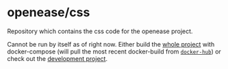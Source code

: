 openease/css
================

Repository which contains the css code for the openease project.

Cannot be run by itself as of right now. Either build the [whole project](https://github.com/ease-crc/openease) with docker-compose (will pull the most recent docker-build from [`docker-hub`](https://hub.docker.com/r/openease/css)) or check out the [development project](https://github.com/navidJadid/openease_webserver_development).
